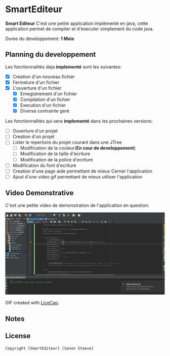# SmartEditeur 

**Smart Editeur** C'est une petite application implémenté en java, cette application permet de compiler et d'executer simplement du code java.

Duree du developpement: **1 Mois** 

## Planning du developpement

Les fonctionnalités deja **implementé**  sont les suivantes:

* [X] Creation d'un nouveau fichier
* [X] Fermeture d'un fichier
* [X] L'ouverture d'un fichier
  * [X] Enregistrement d'un fichier
  * [X] Compilation d'un fichier
   * [X] Execution d'un fichier
   * [X] Diverse contrainte geré

Les fonctionnalités qui sera **implementé** dans les prochaines versions:

* [ ] Ouverture d'un projet
* [ ] Creation d'un projet
* [ ] Lister le repertoire du projet courant dans une JTree
    * [ ] Modification de la couleur(**En cour de developpement**)
    * [ ] Modification de la taille d'ecriture
    * [ ] Modification de la police d'ecriture
* [ ] Modification du font d'ecriture
* [ ] Creation d'une page aide permettant de mieux Cerner l'application
* [ ] Ajout d'une video gif permettant de mieux utiliser l'application

## Video Demonstrative

C'est une petite video de demonstration de l'application en question:

<img src='https://github.com/steevy007/SmartEditeur/blob/master/Aplikason.gif' width='1400dp' alt='Video SmartEditeur' />

GIF created with [LiceCap](http://www.cockos.com/licecap/).

## Notes

## License

    Copyright [SmartEditeur] [Sanon Steeve]


